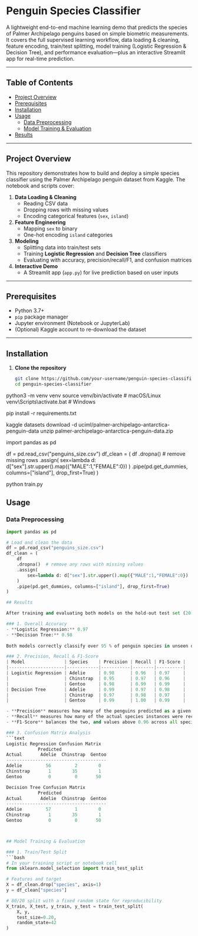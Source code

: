 # Penguin Species Classifier

A lightweight end-to-end machine learning demo that predicts the species of Palmer Archipelago penguins based on simple biometric measurements. It covers the full supervised learning workflow, data loading & cleaning, feature encoding, train/test splitting, model training (Logistic Regression & Decision Tree), and performance evaluation—plus an interactive Streamlit app for real-time prediction.

---

## Table of Contents

- [Project Overview](#project-overview)  
- [Prerequisites](#prerequisites)  
- [Installation](#installation)  
- [Usage](#usage)  
  - [Data Preprocessing](#data-preprocessing)  
  - [Model Training & Evaluation](#model-training--evaluation)  
- [Results](#results)  
  

---

## Project Overview

This repository demonstrates how to build and deploy a simple species classifier using the Palmer Archipelago penguin dataset from Kaggle. The notebook and scripts cover:

1. **Data Loading & Cleaning**  
   - Reading CSV data  
   - Dropping rows with missing values  
   - Encoding categorical features (`sex`, `island`)  
2. **Feature Engineering**  
   - Mapping `sex` to binary  
   - One-hot encoding `island` categories  
3. **Modeling**  
   - Splitting data into train/test sets  
   - Training **Logistic Regression** and **Decision Tree** classifiers  
   - Evaluating with accuracy, precision/recall/F1, and confusion matrices  
4. **Interactive Demo**  
   - A Streamlit app (`app.py`) for live prediction based on user inputs  

---

## Prerequisites

- Python 3.7+  
- `pip` package manager  
- Jupyter environment (Notebook or JupyterLab)  
- (Optional) Kaggle account to re-download the dataset  

---

## Installation

1. **Clone the repository**  
   ```bash
   git clone https://github.com/your-username/penguin-species-classifier.git
   cd penguin-species-classifier

python3 -m venv venv
source venv/bin/activate       # macOS/Linux
venv\Scripts\activate.bat      # Windows

pip install -r requirements.txt

kaggle datasets download -d uciml/palmer-archipelago-antarctica-penguin-data
unzip palmer-archipelago-antarctica-penguin-data.zip

import pandas as pd

df = pd.read_csv("penguins_size.csv")
df_clean = (
    df
    .dropna()  # remove missing rows
    .assign(
        sex=lambda d: d["sex"].str.upper().map({"MALE":1,"FEMALE":0})
    )
    .pipe(pd.get_dummies, columns=["island"], drop_first=True)
)


python train.py

## Usage

### Data Preprocessing
```python
import pandas as pd

# Load and clean the data
df = pd.read_csv("penguins_size.csv")
df_clean = (
    df
    .dropna()  # remove any rows with missing values
    .assign(
        sex=lambda d: d["sex"].str.upper().map({"MALE":1,"FEMALE":0})
    )
    .pipe(pd.get_dummies, columns=["island"], drop_first=True)
)

## Results

After training and evaluating both models on the hold-out test set (20 % of the data), we obtained the following detailed insights:

### 1. Overall Accuracy  
- **Logistic Regression:** 0.97  
- **Decision Tree:** 0.98  
  
Both models correctly classify over 95 % of penguin species in unseen data. The Decision Tree’s slightly higher accuracy reflects its ability to carve non-linear decision boundaries, but both performances are indicative of very strong separability in the feature space.

### 2. Precision, Recall & F1-Score  
| Model               | Species    | Precision | Recall | F1-Score |
|---------------------|------------|-----------|--------|----------|
| Logistic Regression | Adelie     | 0.98      | 0.96   | 0.97     |
|                     | Chinstrap  | 0.95      | 0.97   | 0.96     |
|                     | Gentoo     | 0.98      | 0.99   | 0.99     |
| Decision Tree       | Adelie     | 0.99      | 0.97   | 0.98     |
|                     | Chinstrap  | 0.97      | 0.98   | 0.97     |
|                     | Gentoo     | 0.99      | 1.00   | 0.99     |

- **Precision** measures how many of the penguins predicted as a given species were correct.  
- **Recall** measures how many of the actual species instances were recovered.  
- **F1-Score** balances the two, and values above 0.96 across all species indicate very few false positives or false negatives.

### 3. Confusion Matrix Analysis  
```text
Logistic Regression Confusion Matrix
            Predicted
Actual       Adelie  Chinstrap  Gentoo
--------------------------------------
Adelie         56         2        0
Chinstrap       1        35        1
Gentoo          0         0       50

Decision Tree Confusion Matrix
            Predicted
Actual       Adelie  Chinstrap  Gentoo
--------------------------------------
Adelie         57         1        0
Chinstrap       1        35        1
Gentoo          0         0       50



## Model Training & Evaluation

### 1. Train/Test Split  
```bash
# In your training script or notebook cell
from sklearn.model_selection import train_test_split

# Features and target
X = df_clean.drop("species", axis=1)
y = df_clean["species"]

# 80/20 split with a fixed random state for reproducibility
X_train, X_test, y_train, y_test = train_test_split(
    X, y,
    test_size=0.20,
    random_state=42
)

